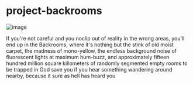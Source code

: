 # project-backrooms

![image](https://user-images.githubusercontent.com/54838975/165935483-af773677-94c7-4eaf-beb3-0f195060c1ff.png)

If you're not careful and you noclip out of reality in the wrong areas, you'll end up in the Backrooms, where it's nothing but the stink of old moist carpet, the madness of mono-yellow, the endless background noise of fluorescent lights at maximum hum-buzz, and approximately fifteen hundred million square killometers of randomly segmented empty rooms to be trapped in God save you if you hear something wandering around nearby, because it sure as hell has heard you
